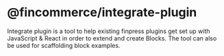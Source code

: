 # @fincommerce/integrate-plugin

Integrate plugin is a tool to help existing finpress plugins get set up with JavaScript & React in order to extend and create Blocks.
The tool can also be used for scaffolding block examples.
